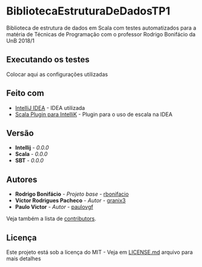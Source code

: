 # BibliotecaEstruturaDeDadosTP1
Biblioteca de estrutura de dados em Scala com testes automatizados para a matéria de Técnicas de Programação com o professor Rodrigo Bonifácio da UnB 2018/1


## Executando os testes

Colocar aqui as configurações utilizadas


## Feito com

* [IntelliJ IDEA](https://www.jetbrains.com/idea/) - IDEA utilizada
* [Scala Plugin para IntelliK](http://confluence.jetbrains.com/display/SCA/Scala+Plugin+for+IntelliJ+IDEA) - Plugin para o uso de escala na IDEA

## Versão

* **Intellij** - *0.0.0*
* **Scala** - *0.0.0*
* **SBT** - *0.0.0*

## Autores

* **Rodrigo Bonifácio** - *Projeto base* - [rbonifacio](https://github.com/rbonifacio)
* **Víctor Rodrigues Pacheco** - *Autor* - [granix3](https://github.com/granix3)
* **Paulo Victor** - *Autor* - [paulovgf](https://github.com/paulovgf)

Veja também a lista de [contributors](https://github.com/granix3/BibliotecaEstruturaDeDadosTP1/graphs/contributors).

## Licença

Este projeto está sob a licença do MIT - Veja em [LICENSE.md](LICENSE.md) arquivo para mais detalhes

